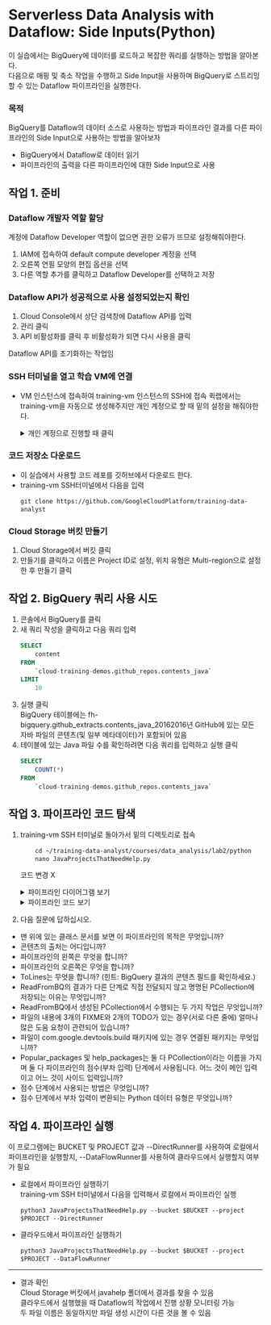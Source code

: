 # Serverless Data Analysis with Dataflow: Side Inputs(Python)
이 실습에서는 BigQuery에 데이터를 로드하고 복잡한 쿼리를 실행하는 방법을 알아본다.  
다음으로 매핑 및 축소 작업을 수행하고 Side Input을 사용하며 BigQuery로 스트리밍할 수 있는 Dataflow 파이프라인을 실행한다.

### 목적
BigQuery를 Dataflow의 데이터 소스로 사용하는 방법과 파이프라인 결과를 다른 파이프라인의 Side Input으로 사용하는 방법을 알아보자
- BigQuery에서 Dataflow로 데이터 읽기
- 파이프라인의 출력을 다른 파이프라인에 대한 Side Input으로 사용

## 작업 1. 준비
### Dataflow 개발자 역할 할당
계정에 Dataflow Developer 역할이 없으면 권한 오류가 뜨므로 설정해줘야한다.  
1. IAM에 접속하여 default compute developer 계정을 선택
2. 오른쪽 연필 모양의 편집 옵션을 선택
3. 다른 역할 추가를 클릭하고 Dataflow Developer를 선택하고 저장

### Dataflow API가 성공적으로 사용 설정되었는지 확인
1. Cloud Console에서 상단 검색창에 Dataflow API를 입력
2. 관리 클릭
3. API 비활성화를 클릭 후 비활성화가 되면 다시 사용을 클릭

Dataflow API를 초기화하는 작업임

### SSH 터미널을 열고 학습 VM에 연결
- VM 인스턴스에 접속하여 training-vm 인스턴스의 SSH에 접속
퀵랩에서는 training-vm을 자동으로 생성해주지만 개인 계정으로 할 때 밑의 설정을 해줘야한다.

    <details>
    <summary>개인 계정으로 진행할 때 클릭</summary>
    <div markdown="1">       

    - 퀵랩환경이 아닌경우에는 "training-vm" 가상머신을  생성한 다음 SSH접속 후 아래 설치 명령을 먼저 수행한다  
    [`주의`]:VM생성시 [`ID 및 API 액세스`]의 [`액세스 범위`]에서 [`모든 Cloud API에 대한 전체 액세스 허용`]을 선택해주고 생성한다

    - [`Debian git 설치`]  
    sudo apt update  
    sudo apt install git

    - [`가상머신에 python3과 apache-beam설치`]  
    sudo apt-get -y install python3-pip  
    pip install apache-beam[gcp]

    - BUCKET="jnu-idv-xx"  
    echo $BUCKET

    - PROJECT="jnu-idv-xx"
    echo $PROJECT

    </div>
    </details>

### 코드 저장소 다운로드
- 이 실습에서 사용할 코드 레포를 깃허브에서 다운로드 한다.
- training-vm SSH터미널에서 다음을 입력
    ~~~
    git clone https://github.com/GoogleCloudPlatform/training-data-analyst
    ~~~

### Cloud Storage 버킷 만들기

1. Cloud Storage에서 버킷 클릭
2. 만들기를 클릭하고 이름은 Project ID로 설정, 위치 유형은 Multi-region으로 설정한 후 만들기 클릭

## 작업 2. BigQuery 쿼리 사용 시도
1. 콘솔에서 BigQuery를 클릭
2. 새 쿼리 작성을 클릭하고 다음 쿼리 입력
    ~~~SQL
    SELECT
        content
    FROM
        `cloud-training-demos.github_repos.contents_java`
    LIMIT
        10
    ~~~
3. 실행 클릭  
BigQuery 테이블에는 fh-bigquery.github_extracts.contents_java_20162016년 GitHub에 있는 모든 자바 파일의 콘텐츠(및 일부 메타데이터)가 포함되어 있음
4. 테이블에 있는 Java 파일 수를 확인하려면 다음 쿼리를 입력하고 실행 클릭
    ~~~sql
    SELECT
        COUNT(*)
    FROM
        `cloud-training-demos.github_repos.contents_java`
    ~~~

## 작업 3. 파이프라인 코드 탐색
1. training-vm SSH 터미널로 돌아가서 밑의 디렉토리로 접속
    ~~~
        cd ~/training-data-analyst/courses/data_analysis/lab2/python
        nano JavaProjectsThatNeedHelp.py
    ~~~
    코드 변경 X  

    <details>
    <summary>파이프라인 다이어그램 보기</summary>
    <div markdown="1">       

    ![Alt text](image.png)

    </div>
    </details>

    <details>
    <summary>파이프라인 코드 보기</summary>
    <div markdown="1">       

    ~~~shell
    import argparse
    import logging
    import datetime, os
    import apache_beam as beam
    import math

    # Global values
    TOPN=1000


    ### Functions used for both main and side inputs

    # 주어진 패키지 이름을 .으로 구분해서 스플릿
    def splitPackageName(packageName): 
        """e.g. given com.example.appname.library.widgetname
                returns com
                        com.example
                        com.example.appname
            etc.
        """
        result = []
        end = packageName.find('.')
        while end > 0:
            result.append(packageName[0:end])
            end = packageName.find('.', end+1)
        result.append(packageName)
        return result

    # 특정 keyword 다음에 있는 패키지 이름을 추출하고 splitPackageName 함수를 사용하여 해당 패키지 이름을 서브 패키지들의 리스트로 반환하는 함수
    # 작동 방식은 라인에서 keyword의 시작위치를 찾고, keyword 다음에 있는 세미콜론의 위치를 찾아 end 변수에 저장.
    # 그 이후 start가 end보다 작으면(문자열이 존재하면) 서브 패키지들의 리스트로 변환 후 리스트 반환
    # start가 end보다 크거나 같으면(문자열이 없으면) 빈 리스트 반환
    def getPackages(line, keyword):
        start = line.find(keyword) + len(keyword)
        end = line.find(';', start)
        if start < end:
            packageName = line[start:end].strip()
            return splitPackageName(packageName)
        return []

    def packageUse(record, keyword):
        if record is not None:
            lines=record.split('\n')
            for line in lines:
                if line.startswith(keyword):
                    packages = getPackages(line, keyword)
                    for p in packages:
                        yield (p, 1)

    def is_popular(pcoll):
        return (pcoll
            | 'PackageUse' >> beam.FlatMap(lambda rowdict: packageUse(rowdict['content'], 'import'))
            | 'TotalUse' >> beam.CombinePerKey(sum)
            | 'Top_NNN' >> beam.transforms.combiners.Top.Of(TOPN, key=lambda kv: kv[1]) )



    def packageHelp(record, keyword):
        count=0
        package_name=''
        if record is not None:
            lines=record.split('\n')
            for line in lines:
            if line.startswith(keyword):
                package_name=line
            if 'FIXME' in line or 'TODO' in line:
                count+=1
            packages = (getPackages(package_name, keyword) )
            for p in packages:
                yield (p,count)
        def needs_help(pcoll):
        return (pcoll
            | 'PackageHelp' >> beam.FlatMap(lambda rowdict: packageHelp(rowdict['content'], 'package'))
            | 'TotalHelp' >> beam.CombinePerKey(sum)
            | 'DropZero' >> beam.Filter(lambda packages: packages[1]>0 ) )


    # Calculate the final composite score
    #
    #    For each package that is popular
    #    If the package is in the needs help dictionary, retrieve the popularity count
    #    Multiply to get compositescore
    #      - Using log() because these measures are subject to tournament effects
    #

    def compositeScore(popular, help):
        for element in popular:
        if help.get(element[0]):
            composite = math.log(help.get(element[0])) * math.log(element[1])
            if composite > 0:
                yield (element[0], composite)
    

    # Define pipeline runner (lazy execution)
    def run():

        # Command line arguments
        parser = argparse.ArgumentParser(description='Demonstrate side inputs')
        parser.add_argument('--bucket', required=True, help='Specify Cloud Storage bucket for output')
        parser.add_argument('--project',required=True, help='Specify Google Cloud project')
        group = parser.add_mutually_exclusive_group(required=True)
        group.add_argument('--DirectRunner',action='store_true')
        group.add_argument('--DataFlowRunner',action='store_true')

        opts = parser.parse_args()

        if opts.DirectRunner:
            runner='DirectRunner'
        if opts.DataFlowRunner:
            runner='DataFlowRunner'

        bucket = opts.bucket
        project = opts.project

        #    Limit records if running local, or full data if running on the cloud
        limit_records=''
        if runner == 'DirectRunner':
            limit_records='LIMIT 3000'
        get_java_query='SELECT content FROM [cloud-training-demos:github_repos.contents_java] {0}'.format(limit_reco>

        argv = [
            '--project={0}'.format(project),
            '--job_name=javahelpjob',
            '--save_main_session',
            '--staging_location=gs://{0}/staging/'.format(bucket),
            '--temp_location=gs://{0}/staging/'.format(bucket),
            '--runner={0}'.format(runner),User
            '--region=us-central1',
            '--max_num_workers=5'
            ]

        p = beam.Pipeline(argv=argv)


        # Read the table rows into a PCollection (a Python Dictionary)
        bigqcollection = p | 'ReadFromBQ' >> beam.io.Read(beam.io.BigQuerySource(project=project,query=get_java_quer>

        popular_packages = is_popular(bigqcollection) # main input

        help_packages = needs_help(bigqcollection) # side input

        # Use side inputs to view the help_packages as a dictionary
        results = popular_packages | 'Scores' >> beam.FlatMap(lambda element, the_dict: compositeScore(element,the_d>

        # Write out the composite scores and packages to an unsharded csv file
        output_results = 'gs://{0}/javahelp/Results'.format(bucket)
        results | 'WriteToStorage' >> beam.io.WriteToText(output_results,file_name_suffix='.csv',shard_name_template>

        # Run the pipeline (all operations are deferred until run() is called).


        if runner == 'DataFlowRunner':
            p.run()
        else:
            p.run().wait_until_finish()
        logging.getLogger().setLevel(logging.INFO)


    if __name__ == '__main__':
    run()
    ~~~


    </div>
    </details>  

2. 다음 질문에 답하십시오.

- 맨 위에 있는 클래스 문서를 보면 이 파이프라인의 목적은 무엇입니까?
- 콘텐츠의 출처는 어디입니까?
- 파이프라인의 왼쪽은 무엇을 합니까?
- 파이프라인의 오른쪽은 무엇을 합니까?
- ToLines는 무엇을 합니까? (힌트: BigQuery 결과의 콘텐츠 필드를 확인하세요.)
- ReadFromBQ의 결과가 다른 단계로 직접 전달되지 않고 명명된 PCollection에 저장되는 이유는 무엇입니까?
- ReadFromBQ에서 생성된 PCollection에서 수행되는 두 가지 작업은 무엇입니까?
- 파일의 내용에 3개의 FIXME와 2개의 TODO가 있는 경우(서로 다른 줄에) 얼마나 많은 도움 요청이 관련되어 있습니까?
- 파일이 com.google.devtools.build 패키지에 있는 경우 연결된 패키지는 무엇입니까?
- Popular_packages 및 help_packages는 둘 다 PCollection이라는 이름을 가지며 둘 다 파이프라인의 점수(부차 입력) 단계에서 사용됩니다. 어느 것이 메인 입력이고 어느 것이 사이드 입력입니까?
- 점수 단계에서 사용되는 방법은 무엇입니까?
- 점수 단계에서 부차 입력이 변환되는 Python 데이터 유형은 무엇입니까?

## 작업 4. 파이프라인 실행
이 프로그램에는 BUCKET 및 PROJECT 값과 --DirectRunner를 사용하여 로컬에서 파이프라인을 실행할지, --DataFlowRunner를 사용하여 클라우드에서 실행할지 여부가 필요
- 로컬에서 파이프라인 실행하기  
training-vm SSH 터미널에서 다음을 입력해서 로컬에서 파이프라인 실행
    ~~~
    python3 JavaProjectsThatNeedHelp.py --bucket $BUCKET --project $PROJECT --DirectRunner
    ~~~
- 클라우드에서 파이프라인 실행하기
    ~~~
    python3 JavaProjectsThatNeedHelp.py --bucket $BUCKET --project $PROJECT --DataFlowRunner
    ~~~

----
- 결과 확인  
Cloud Storage 버킷에서 javahelp 폴더에서 결과를 찾을 수 있음  
클라우드에서 실행했을 때 Dataflow의 작업에서 진행 상황 모니터링 가능  
두 파일 이름은 동일하지만 파일 생성 시간이 다른 것을 볼 수 있음